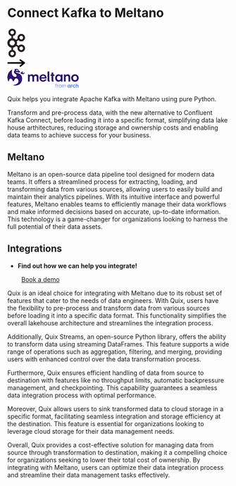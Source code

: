 # Connect Kafka to Meltano

<div class="connect-images cards blog-grid-card" markdown>
<div>
<img src="../images/kafka_logo.png" width="40px" />
</div>
<div>
<img src="../images/arrow.svg" width="40px" />
</div>
<div>
<img src="./images/meltano_1.jpg" />
</div>
</div>

Quix helps you integrate Apache Kafka with Meltano using pure Python.

Transform and pre-process data, with the new alternative to Confluent Kafka Connect, before loading it into a specific format, simplifying data lake house arthitectures, reducing storage and ownership costs and enabling data teams to achieve success for your business.

## Meltano

Meltano is an open-source data pipeline tool designed for modern data teams. It offers a streamlined process for extracting, loading, and transforming data from various sources, allowing users to easily build and maintain their analytics pipelines. With its intuitive interface and powerful features, Meltano enables teams to efficiently manage their data workflows and make informed decisions based on accurate, up-to-date information. This technology is a game-changer for organizations looking to harness the full potential of their data assets.

## Integrations

<div class="grid cards" markdown>

- __Find out how we can help you integrate!__

    <a class="md-button md-button--primary" href="https://share.hsforms.com/1iW0TmZzKQMChk0lxd_tGiw4yjw2?__hstc=175542013.2303933fbd746c0ac86d9ccbe9bc9100.1728383268831.1729603416735.1729620918855.31&__hssc=175542013.1.1729620918855&__hsfp=2132701734" target="_blank" style="margin:.5rem;">Book a demo</a>

</div>


Quix is an ideal choice for integrating with Meltano due to its robust set of features that cater to the needs of data engineers. With Quix, users have the flexibility to pre-process and transform data from various sources before loading it into a specific data format. This functionality simplifies the overall lakehouse architecture and streamlines the integration process.

Additionally, Quix Streams, an open-source Python library, offers the ability to transform data using streaming DataFrames. This feature supports a wide range of operations such as aggregation, filtering, and merging, providing users with enhanced control over the data transformation process.

Furthermore, Quix ensures efficient handling of data from source to destination with features like no throughput limits, automatic backpressure management, and checkpointing. This capability guarantees a seamless data integration process with optimal performance.

Moreover, Quix allows users to sink transformed data to cloud storage in a specific format, facilitating seamless integration and storage efficiency at the destination. This feature is essential for organizations looking to leverage cloud storage for their data management needs.

Overall, Quix provides a cost-effective solution for managing data from source through transformation to destination, making it a compelling choice for organizations seeking to lower their total cost of ownership. By integrating with Meltano, users can optimize their data integration process and streamline their data management tasks effectively.

